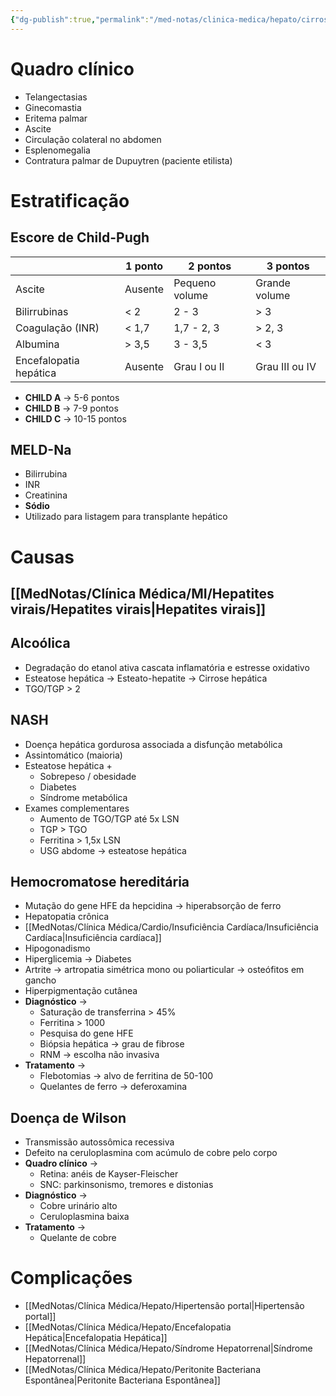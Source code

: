 ```yaml
---
{"dg-publish":true,"permalink":"/med-notas/clinica-medica/hepato/cirrose-hepatica/"}
---
```



# Quadro clínico
- Telangectasias
- Ginecomastia
- Eritema palmar
- Ascite
- Circulação colateral no abdomen
- Esplenomegalia
- Contratura palmar de Dupuytren (paciente etilista)

# Estratificação

## Escore de Child-Pugh

|                        | 1 ponto | 2 pontos       | 3 pontos       |
| ---------------------- | ------- | -------------- | -------------- |
| Ascite                 | Ausente | Pequeno volume | Grande volume  |
| Bilirrubinas           | < 2     | 2 - 3          | > 3            |
| Coagulação (INR)       | < 1,7   | 1,7 - 2, 3     | > 2, 3         |
| Albumina               | > 3,5   | 3 - 3,5        | < 3            |
| Encefalopatia hepática | Ausente | Grau I ou II   | Grau III ou IV |
- **CHILD A** -> 5-6 pontos
- **CHILD B** -> 7-9 pontos
- **CHILD C** -> 10-15 pontos

## MELD-Na
- Bilirrubina
- INR 
- Creatinina
- **Sódio**
- Utilizado para listagem para transplante hepático

# Causas
## [[MedNotas/Clínica Médica/MI/Hepatites virais/Hepatites virais\|Hepatites virais]]
## Alcoólica
- Degradação do etanol ativa cascata inflamatória e estresse oxidativo
- Esteatose hepática -> Esteato-hepatite -> Cirrose hepática
- TGO/TGP > 2

## NASH
- Doença hepática gordurosa associada a disfunção metabólica
- Assintomático (maioria)
- Esteatose hepática +
	- Sobrepeso / obesidade
	- Diabetes
	- Síndrome metabólica
- Exames complementares
	- Aumento de TGO/TGP até 5x LSN
	- TGP > TGO
	- Ferritina > 1,5x LSN
	- USG abdome -> esteatose hepática
## Hemocromatose hereditária
- Mutação do gene HFE da hepcidina -> hiperabsorção de ferro
- Hepatopatia crônica
- [[MedNotas/Clínica Médica/Cardio/Insuficiência Cardíaca/Insuficiência Cardíaca\|Insuficiência cardíaca]]
- Hipogonadismo
- Hiperglicemia -> Diabetes
- Artrite -> artropatia simétrica mono ou poliarticular -> osteófitos em gancho
- Hiperpigmentação cutânea
- **Diagnóstico** ->
	- Saturação de transferrina > 45%
	- Ferritina > 1000
	- Pesquisa do gene HFE
	- Biópsia hepática -> grau de fibrose
	- RNM -> escolha não invasiva
- **Tratamento** ->
	- Flebotomias -> alvo de ferritina de 50-100
	- Quelantes de ferro  -> deferoxamina
## Doença de Wilson
- Transmissão autossômica recessiva
- Defeito na ceruloplasmina com acúmulo de cobre pelo corpo
- **Quadro clínico** ->
	- Retina: anéis de Kayser-Fleischer
	- SNC: parkinsonismo, tremores e distonias
- **Diagnóstico** ->
	- Cobre urinário alto
	- Ceruloplasmina baixa
- **Tratamento** ->
	- Quelante de cobre

# Complicações
- [[MedNotas/Clínica Médica/Hepato/Hipertensão portal\|Hipertensão portal]]
- [[MedNotas/Clínica Médica/Hepato/Encefalopatia Hepática\|Encefalopatia Hepática]]
- [[MedNotas/Clínica Médica/Hepato/Síndrome Hepatorrenal\|Síndrome Hepatorrenal]]
- [[MedNotas/Clínica Médica/Hepato/Peritonite Bacteriana Espontânea\|Peritonite Bacteriana Espontânea]]